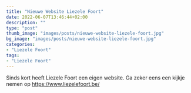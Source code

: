 ```yaml
---
title: "Nieuwe Website Liezele Foort"
date: 2022-06-07T13:46:44+02:00
description: ""
type: "post"
thumb_image: "images/posts/nieuwe-website-liezele-foort.jpg"
bg_image: "images/posts/nieuwe-website-liezele-foort.jpg"
categories:
- "Liezele Foort"
tags:
- "Liezele Foort"
---
```

Sinds kort heeft Liezele Foort een eigen website. Ga zeker eens een kijkje nemen op https://www.liezelefoort.be/



